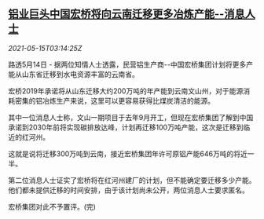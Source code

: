 <!--1621049463000-->
[铝业巨头中国宏桥将向云南迁移更多冶炼产能--消息人士](https://cn.reuters.com/article/china-hongqiao-yunnan-0515-idCNKBS2CW031)
------

<div><i>2021-05-15T03:14:25Z</i></div><p>路透5月14日 - 据两位知情人士透露，民营铝生产商--中国宏桥集团计划将更多产能从山东省迁移到水电资源丰富的云南省。</p><p>宏桥2019年承诺将从山东迁移大约200万吨的年产能到云南文山州，对于能源消耗密集的铝冶炼生产来说，这里可以更容易获得比煤炭清洁的能源。</p><p>其中一位消息人士称，文山一期项目于去年9月开工，但现在宏桥集团了解到中国承诺到2030年前将实现碳排放达峰，计划再迁移100万吨产能，这次是迁移到临近的红河州。</p><p>这就是说将迁移300万吨到云南，接近宏桥集团年许可原铝产能646万吨的将近一半。</p><p>第二位消息人士证实了宏桥将在红河州建厂的计划，但不能确定要迁移多少产能。他们都未提供迁移的时间安排，由于该计划尚未公开，两位消息人士要求匿名。</p><p>宏桥集团对此不予置评。(完)</p>
